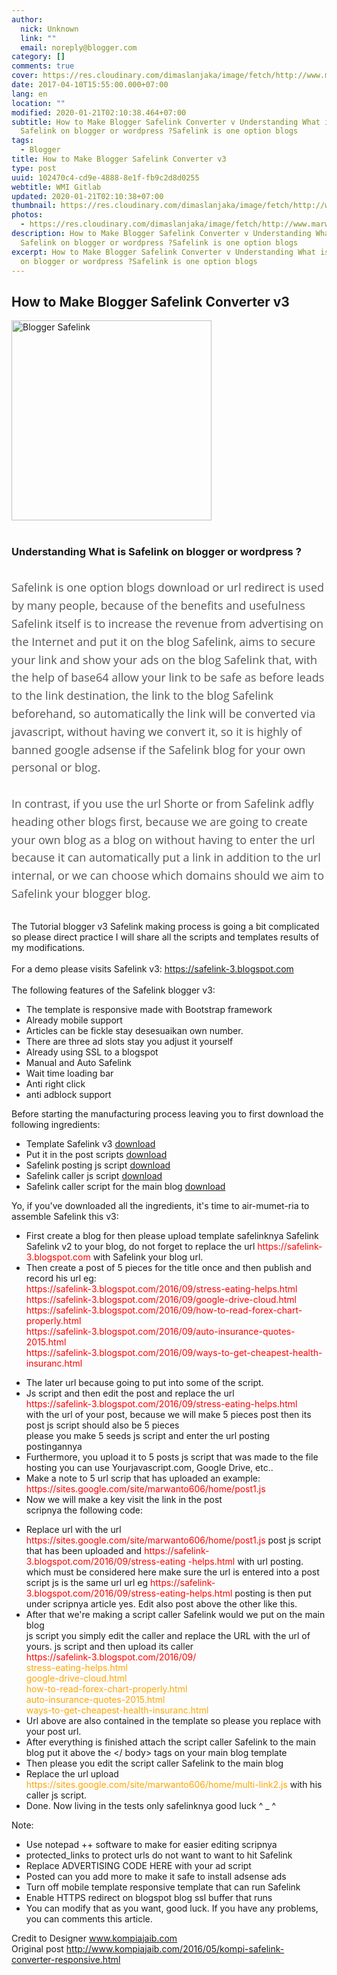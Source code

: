 ```yaml
---
author:
  nick: Unknown
  link: ""
  email: noreply@blogger.com
category: []
comments: true
cover: https://res.cloudinary.com/dimaslanjaka/image/fetch/http://www.marwanto606.xyz/wp-content/uploads/2016/02/blogger-safelink.png
date: 2017-04-10T15:55:00.000+07:00
lang: en
location: ""
modified: 2020-01-21T02:10:38.464+07:00
subtitle: How to Make Blogger Safelink Converter v Understanding What is
  Safelink on blogger or wordpress ?Safelink is one option blogs
tags:
  - Blogger
title: How to Make Blogger Safelink Converter v3
type: post
uuid: 102470c4-cd9e-4888-8e1f-fb9c2d8d0255
webtitle: WMI Gitlab
updated: 2020-01-21T02:10:38+07:00
thumbnail: https://res.cloudinary.com/dimaslanjaka/image/fetch/http://www.marwanto606.xyz/wp-content/uploads/2016/02/blogger-safelink.png
photos:
  - https://res.cloudinary.com/dimaslanjaka/image/fetch/http://www.marwanto606.xyz/wp-content/uploads/2016/02/blogger-safelink.png
description: How to Make Blogger Safelink Converter v Understanding What is
  Safelink on blogger or wordpress ?Safelink is one option blogs
excerpt: How to Make Blogger Safelink Converter v Understanding What is Safelink
  on blogger or wordpress ?Safelink is one option blogs
---
```


<div dir="ltr" style="text-align: left;" trbidi="on"><h2>    How to Make Blogger Safelink Converter v3 </h2><div><img alt="Blogger Safelink" height="320" src="https://res.cloudinary.com/dimaslanjaka/image/fetch/http://www.marwanto606.xyz/wp-content/uploads/2016/02/blogger-safelink.png" title="Blogger Safelink" width="320">    <br><br><h3>Understanding What is Safelink on blogger or wordpress ?</h3><br><span class="notranslate" style="background-color: white; color: #555555; font-family: &quot;open sans&quot; , sans-serif; font-size: 18px; line-height: 28.7999992370605px;">Safelink is one option blogs download or url redirect is used by many people, because of the benefits and usefulness Safelink itself is to increase the revenue from advertising on the Internet and put it on the blog Safelink, aims to secure your link and show your ads on the blog Safelink that, with the help of base64 allow your link to be safe as before leads to the link destination, the link to the blog Safelink beforehand, so automatically the link will be converted via javascript, without having we convert it, so it is highly of banned google adsense if the Safelink blog for your own personal or blog.</span><span style="background-color: white; color: #555555; font-family: &quot;open sans&quot; , sans-serif; font-size: 18px; line-height: 28.7999992370605px;">&nbsp;</span><br><br style="background-color: white; color: #555555; font-family: 'Open Sans', sans-serif; font-size: 18px; line-height: 28.7999992370605px;"><span class="notranslate" style="background-color: white; color: #555555; font-family: &quot;open sans&quot; , sans-serif; font-size: 18px; line-height: 28.7999992370605px;">In contrast, if you use the url Shorte or from Safelink adfly heading other blogs first, because we are going to create your own blog as a blog on without having to enter the url because it can automatically put a link in addition to the url internal, or we can choose which domains should we aim to Safelink your blogger blog.</span><span style="background-color: white; color: #555555; font-family: &quot;open sans&quot; , sans-serif; font-size: 18px; line-height: 28.7999992370605px;">&nbsp;</span><br><span style="background-color: white; color: #555555; font-family: &quot;open sans&quot; , sans-serif; font-size: 18px; line-height: 28.7999992370605px;"><br></span>The Tutorial blogger v3 Safelink making process is going a bit complicated         so please direct practice I will share all the scripts and templates         results of my modifications.     <br><br>For a demo please visits Safelink v3:&nbsp;<a href="https://translate.googleusercontent.com/translate_c?depth=1&amp;nv=1&amp;rurl=translate.google.com&amp;sl=id&amp;sp=nmt4&amp;tl=en&amp;u=https://safelink-3.blogspot.com/&amp;usg=ALkJrhiKOSXLOraJe3RZeXrmGC0akb8Q3w" rel="noopener noreferer nofollow" target="_blank">https://safelink-3.blogspot.com        </a>    <br><br>The following features of the Safelink blogger v3:     <br><ul><li>            The template is responsive made with Bootstrap framework         </li><li>            Already mobile support         </li><li>            Articles can be fickle stay desesuaikan own number.         </li><li>            There are three ad slots stay you adjust it yourself         </li><li>            Already using SSL to a blogspot         </li><li>            Manual and Auto Safelink         </li><li>            Wait time loading bar         </li><li>            Anti right click         </li><li>            anti adblock support         </li></ul>Before starting the manufacturing process leaving you to first download         the following ingredients:     <br><ul><li>            Template Safelink v3             <a href="https://translate.googleusercontent.com/translate_c?depth=1&amp;nv=1&amp;rurl=translate.google.com&amp;sl=id&amp;sp=nmt4&amp;tl=en&amp;u=https://userscloud.com/8y3t38003o3s&amp;usg=ALkJrhi4dibHrljto7lK6hNKN_QNbsbY5Q" rel="noopener noreferer nofollow" target="_blank">                download            </a>        </li><li>            Put it in the post scripts             <a href="https://translate.googleusercontent.com/translate_c?depth=1&amp;nv=1&amp;rurl=translate.google.com&amp;sl=id&amp;sp=nmt4&amp;tl=en&amp;u=https://userscloud.com/crdjguff9g9h&amp;usg=ALkJrhgYa41-mZdLQFW07lzGT-0CtoPuEQ" rel="noopener noreferer nofollow" target="_blank">                download            </a>        </li><li>            Safelink posting js script             <a href="https://translate.googleusercontent.com/translate_c?depth=1&amp;nv=1&amp;rurl=translate.google.com&amp;sl=id&amp;sp=nmt4&amp;tl=en&amp;u=https://userscloud.com/o7awhoghggah&amp;usg=ALkJrhgXYj_blOv3pgHdqhHC_rRJ_5bPQQ" rel="noopener noreferer nofollow" target="_blank">                download            </a>        </li><li>            Safelink caller js script             <a href="https://translate.googleusercontent.com/translate_c?depth=1&amp;nv=1&amp;rurl=translate.google.com&amp;sl=id&amp;sp=nmt4&amp;tl=en&amp;u=https://userscloud.com/kzd5oyd2ak3u&amp;usg=ALkJrhg_eL0KAIVlqyxnnUQx_EdmDxVgFw" rel="noopener noreferer nofollow" target="_blank">                download            </a>        </li><li>            Safelink caller script for the main blog             <a href="https://translate.googleusercontent.com/translate_c?depth=1&amp;nv=1&amp;rurl=translate.google.com&amp;sl=id&amp;sp=nmt4&amp;tl=en&amp;u=https://userscloud.com/ojy9zjfs35ph&amp;usg=ALkJrhhdTNDp8Ab65rA4EJYJSOZCPlPRYg" rel="noopener noreferer nofollow" target="_blank">                download            </a>        </li></ul>Yo, if you've downloaded all the ingredients, it's time to         air-mumet-ria to assemble Safelink this v3:     <br><ul><li>            First create a blog for then please upload template safelinknya             Safelink Safelink v2 to your blog, do not forget to replace the url             <span style="color: red;">https://safelink-3.blogspot.com</span> with Safelink your blog url.         </li><li>            Then create a post of 5 pieces for the title once and then publish             and record his url eg:             <br><span style="color: red;">            https://safelink-3.blogspot.com/2016/09/stress-eating-helps.html             <br>            https://safelink-3.blogspot.com/2016/09/google-drive-cloud.html             <br>            https://safelink-3.blogspot.com/2016/09/how-to-read-forex-chart-properly.html             <br>            https://safelink-3.blogspot.com/2016/09/auto-insurance-quotes-2015.html             <br>            https://safelink-3.blogspot.com/2016/09/ways-to-get-cheapest-health-insuranc.html         </span></li></ul><ul><li>            The later url because going to put into some of the script.         </li><li>            Js script and then edit the post and replace the url             <br><span style="color: red;">            https://safelink-3.blogspot.com/2016/09/stress-eating-helps.html</span><br>            with the url of your post, because we will make 5 pieces post then             its post js script should also be 5 pieces             <br>            please you make 5 seeds js script and enter the url posting             postingannya         </li><li>            Furthermore, you upload it to 5 posts js script that was made to             the file hosting you can use Yourjavascript.com, Google Drive,             etc..         </li><li>            Make a note to 5 url scrip that has uploaded an example:             <br><span style="color: red;">            https://sites.google.com/site/marwanto606/home/post1.js         </span></li><li>            Now we will make a key visit the link in the post             <br>            scripnya the following code:         </li></ul><ul><li>            Replace url with the url             <span style="color: red;">https://sites.google.com/site/marwanto606/home/post1.js&nbsp;</span>post js             script that has been uploaded and             <span style="color: red;">https://safelink-3.blogspot.com/2016/09/stress-eating -helps.html</span>            with url posting. which must be considered here make sure the url             is entered into a post script js is the same url url eg             <span style="color: red;">https://safelink-3.blogspot.com/2016/09/stress-eating-helps.html</span>            posting is then put under scripnya article yes. Edit also post             above the other like this.         </li><li>            After that we're making a script caller Safelink would we put on             the main blog             <br>            js script you simply edit the caller and replace the URL with the             url of yours. js script and then upload its caller             <br><span style="color: red;">            https://safelink-3.blogspot.com/2016/09/</span>            <br><span style="color: orange;">            stress-eating-helps.html             <br>            google-drive-cloud.html             <br>            how-to-read-forex-chart-properly.html             <br>            auto-insurance-quotes-2015.html             <br>            ways-to-get-cheapest-health-insuranc.html         </span></li><li>            Url above are also contained in the template so please you replace             with your post url.         </li><li>            After everything is finished attach the script caller Safelink to             the main blog put it above the &lt;/ body&gt; tags on your main             blog template         </li><li>            Then please you edit the script caller Safelink to the main blog         </li><li>            Replace the url upload             <span style="color: orange;">https://sites.google.com/site/marwanto606/home/multi-link2.js</span> with             his caller js script.         </li><li>            Done. Now living in the tests only safelinknya good luck ^ _ ^         </li></ul>Note:     <br><ul><li>            Use notepad ++ software to make for easier editing scripnya         </li><li>            protected_links to protect urls do not want to want to hit Safelink         </li><li>            Replace ADVERTISING CODE HERE with your ad script         </li><li>            Posted can you add more to make it safe to install adsense ads         </li><li>            Turn off mobile template responsive template that can run Safelink         </li><li>            Enable HTTPS redirect on blogspot blog ssl buffer that runs</li><li>You can modify that as you want, good luck. If you have any problems, you can comments this article.</li></ul>Credit to Designer         <a href="https://translate.googleusercontent.com/translate_c?depth=1&amp;nv=1&amp;rurl=translate.google.com&amp;sl=id&amp;sp=nmt4&amp;tl=en&amp;u=http://www.kompiajaib.com/&amp;usg=ALkJrhhuEoY-Q1k3t-zXuSM-GHhH_1zmYw" rel="noopener noreferer nofollow" target="_blank">            www.kompiajaib.com        </a>    <br>Original post         <a href="https://translate.googleusercontent.com/translate_c?depth=1&amp;nv=1&amp;rurl=translate.google.com&amp;sl=id&amp;sp=nmt4&amp;tl=en&amp;u=http://www.kompiajaib.com/2016/05/kompi-safelink-converter-responsive.html&amp;usg=ALkJrhjdSwx0RY9_bWaeJWlEDczitMx31g" rel="noopener noreferer nofollow" target="_blank">            http://www.kompiajaib.com/2016/05/kompi-safelink-converter-responsive.html</a></div></div>